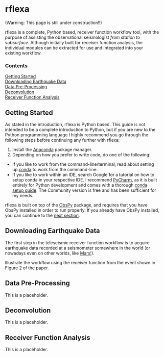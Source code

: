 # rflexa

(Warning: This page is still under construction!!)

rflexa is a complete, Python based, receiver function workflow tool, with the purpose of assisting the observational seismologist *from station to subsurface*. Although initially built for receiver function analysis, the individual modules can be extracted for use and integrated into your existing workflow.

### Contents
[Getting Started](#Getting-Started)  
[Downloading Earthquake Data](#Downloading-Earthquake-Data)  
[Data Pre-Processing](#Data-Pre-Processing)  
[Deconvolution](#Deconvolution)  
[Receiver Function Analysis](#Receiver-Function-Analysis)  

## Getting Started
As stated in the introduction, rflexa is Python based. This guide is not intended to be a complete introduction to Python, but if you are new to the Python programming language I highly recommend you go through the following steps before continuing any further with rflexa:

1. Install the [Anaconda](https://www.anaconda.com/distribution/) package manager.  
2. Depending on how you prefer to write code, do one of the following:  
  * If you like to work from the command-line/terminal, read about setting up [conda](https://docs.conda.io/projects/conda/en/latest/user-guide/getting-started.html) to work from the command-line.  
  * If you like to work within an IDE, search Google for a tutorial on how to setup conda in your respective IDE. I recommend [PyCharm](https://www.jetbrains.com/pycharm/download/#section=mac), as it is built entirely for Python development and comes with a thorough [conda setup guide](https://www.jetbrains.com/help/pycharm/conda-support-creating-conda-virtual-environment.html). The Community version is free and has been sufficient for my needs.

rflexa is built on top of the [ObsPy](https://github.com/obspy/obspy/wiki/Installation-via-Anaconda) package, and requires that you have ObsPy installed in order to run properly. If you already have ObsPy installed, you can continue to the [next section](#Downloading-Earthquake-Data).

## Downloading Earthquake Data
The first step in the teleseismic receiver function workflow is to acquire earthquake data recorded at a seismometer somewhere in the world (or nowadays even on other worlds, like [Mars!](https://www.hou.usra.edu/meetings/lpsc2020/pdf/1914.pdf)). 

Illustrate the workflow using the receiver function from the event shown in Figure 2 of the paper.

## Data Pre-Processing
This is a placeholder.

## Deconvolution
This is a placeholder.

## Receiver Function Analysis
This is a placeholder.
